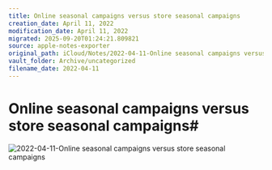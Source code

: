 ```yaml
---
title: Online seasonal campaigns versus store seasonal campaigns
creation_date: April 11, 2022
modification_date: April 11, 2022
migrated: 2025-09-20T01:24:21.809821
source: apple-notes-exporter
original_path: iCloud/Notes/2022-04-11-Online seasonal campaigns versus store seasonal campaigns.md
vault_folder: Archive/uncategorized
filename_date: 2022-04-11
---
```



# Online seasonal campaigns versus store seasonal campaigns#  # 

![2022-04-11-Online seasonal campaigns versus store seasonal campaigns](images/2022-04-11-Online%20seasonal%20campaigns%20versus%20store%20seasonal%20campaigns.png)
